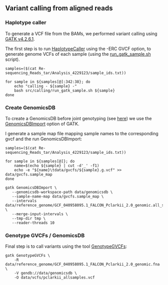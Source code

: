 ## Variant calling from aligned reads

### Haplotype caller

To generate a VCF file from the BAMs, we performed variant calling using [GATK v4.2.6.1](https://gatk.broadinstitute.org/hc/en-us).

The first step is to run [HaplotypeCaller](https://gatk.broadinstitute.org/hc/en-us/articles/360037225632-HaplotypeCaller) using the -ERC GVCF option, to generate genome VCFs of each sample (using the [run_gatk_sample.sh](./src/calling/run_gatk_sample.sh) script). 

```
samples=($(cat Re-sequencing_Reads_tar/Analysis_4229123/sample_ids.txt))

for sample in ${samples[@]:342:38}; do
    echo "calling - ${sample} -"
    bash src/calling/run_gatk_sample.sh ${sample}
done
```

### Create GenomicsDB

To create a GenomicsDB before joint genotyping (see [here](https://gatk.broadinstitute.org/hc/en-us/articles/360035535932-Germline-short-variant-discovery-SNPs-Indels)) we use the [GenomicsDBImport](https://gatk.broadinstitute.org/hc/en-us/articles/360057439331-GenomicsDBImport) option of GATK.

I generate a sample map file mapping sample names to the corresponding gvcf and the run GenomicsDBImport:

```
samples=($(cat Re-sequencing_Reads_tar/Analysis_4229123/sample_ids.txt))

for sample in ${samples[@]}; do
    name=$(echo ${sample} | cut -d'_' -f1)
    echo -e "${name}\tdata/gvcfs/${sample}.g.vcf" >> data/gvcfs.sample_map
done

gatk GenomicsDBImport \
   --genomicsdb-workspace-path data/genomicsdb \
   --sample-name-map data/gvcfs.sample_map \
   --intervals data/reference_genome/GCF_040958095.1_FALCON_Pclarkii_2.0_genomic.all_scaffolds.bed \
   --merge-input-intervals \
   --tmp-dir tmp \
   --reader-threads 10
```

### Genotype GVCFs / GenomicsDB

Final step is to call variants using the tool [GenotypeGVCFs](https://gatk.broadinstitute.org/hc/en-us/articles/360037057852-GenotypeGVCFs):

```
gatk GenotypeGVCFs \
    -R data/reference_genome/GCF_040958095.1_FALCON_Pclarkii_2.0_genomic.fna \
    -V gendb://data/genomicsdb \
    -O data/vcfs/pclarkii_allsamples.vcf
```